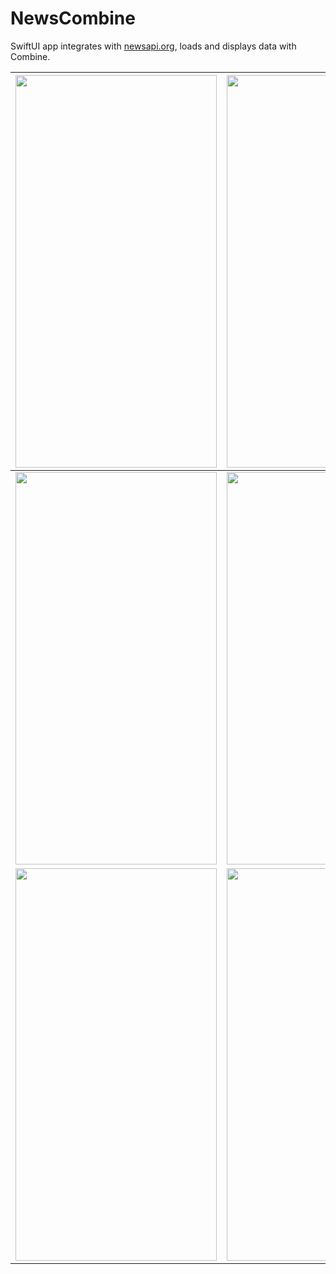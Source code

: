 # NewsCombine
SwiftUI app integrates with [newsapi.org](https://newsapi.org/), loads and displays data with Combine.

|<img src = "https://user-images.githubusercontent.com/49866616/226206075-5cae53f2-769d-4df5-8673-d5a2ae131d38.png" width="322" height="628" />|<img src = "https://user-images.githubusercontent.com/49866616/226206083-96551996-e3cd-4b29-8056-37001e46b4f4.png" width="322" height="628" />|
|:-:|:-:|
|<img src = "https://user-images.githubusercontent.com/49866616/226206092-b72db592-b515-4463-9524-0e62724a1aed.png" width="322" height="628" />|<img src = "https://user-images.githubusercontent.com/49866616/226206097-57021c50-cd35-48d5-be82-2fa1e779eda4.png" width="322" height="628" />|
|<img src = "https://user-images.githubusercontent.com/49866616/226464266-bb5cfcd3-ea2b-46b7-9e04-d6f5969b07e2.png" width="322" height="628" />|<img src = "https://user-images.githubusercontent.com/49866616/226464281-f9b88b51-c315-4e9f-a2da-e87241c9d393.png" width="322" height="628" />|
